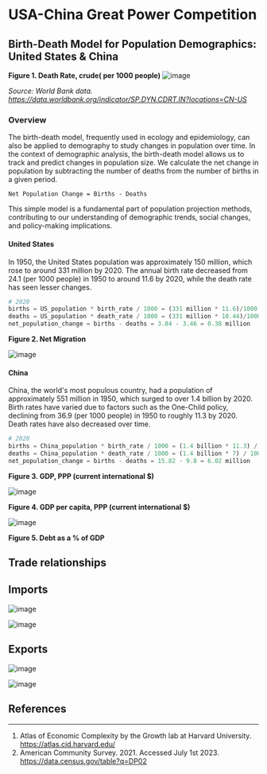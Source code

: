 # USA-China Great Power Competition

## Birth-Death Model for Population Demographics: United States & China

**Figure 1. Death Rate, crude( per 1000 people)**
![image](https://github.com/LNshuti/USA-Competitive-Advantage/assets/13305262/423d7fed-3e24-470b-94a3-26b34822b595)

*Source: World Bank data. https://data.worldbank.org/indicator/SP.DYN.CDRT.IN?locations=CN-US*

### Overview

The birth-death model, frequently used in ecology and epidemiology, can also be applied to demography to study changes in population over time. In the context of demographic analysis, the birth-death model allows us to track and predict changes in population size. We calculate the net change in population by subtracting the number of deaths from the number of births in a given period.

```
Net Population Change = Births - Deaths
```

This simple model is a fundamental part of population projection methods, contributing to our understanding of demographic trends, social changes, and policy-making implications.

#### United States

In 1950, the United States population was approximately 150 million, which rose to around 331 million by 2020. The annual birth rate decreased from 24.1 (per 1000 people) in 1950 to around 11.6 by 2020, while the death rate has seen lesser changes.

```python
# 2020
births = US_population * birth_rate / 1000 = (331 million * 11.6)/1000 = 3.84 million
deaths = US_population * death_rate / 1000 = (331 million * 10.44)/1000 =  3.46 million
net_population_change = births - deaths = 3.84 - 3.46 = 0.38 million
```

**Figure 2. Net Migration**

![image](https://github.com/LNshuti/USA-Competitive-Advantage/assets/13305262/06c4aa5e-faa7-469b-a23d-c8c71580409c)


#### China

China, the world's most populous country, had a population of approximately 551 million in 1950, which surged to over 1.4 billion by 2020. Birth rates have varied due to factors such as the One-Child policy, declining from 36.9 (per 1000 people) in 1950 to roughly 11.3 by 2020. Death rates have also decreased over time.

```python
# 2020
births = China_population * birth_rate / 1000 = (1.4 billion * 11.3) / 1000 = 15.82 million
deaths = China_population * death_rate / 1000 = (1.4 billion * 7) / 1000 = 9.8 million
net_population_change = births - deaths = 15.82 - 9.8 = 6.02 million
```

**Figure 3. GDP, PPP (current international $)**

![image](https://github.com/LNshuti/USA-Competitive-Advantage/assets/13305262/dfe5d8c3-5b96-47dd-959a-6fe971ee8cc2)


**Figure 4. GDP per capita, PPP (current international $)**

![image](https://github.com/LNshuti/USA-Competitive-Advantage/assets/13305262/c4848faa-69dc-4d6e-9a7a-41328e9aa5d6)



**Figure 5. Debt as a % of GDP**



**Trade relationships**
----------------------

**Imports**
-----------

![image](https://user-images.githubusercontent.com/13305262/231326784-68aa4684-0841-43e4-a0ae-49e485eff4c9.png)


![image](https://user-images.githubusercontent.com/13305262/231327133-402ab1f8-7bf7-4aa5-9642-2944e22aad09.png)

**Exports**
-----------

![image](https://user-images.githubusercontent.com/13305262/231329056-a465b243-d92c-473f-a877-d3b02bb3652a.png)

![image](https://user-images.githubusercontent.com/13305262/231329260-877b3c33-93d5-4035-bd70-be99c07bbc80.png)

## References
-------------
1. Atlas of Economic Complexity by the Growth lab at Harvard University. https://atlas.cid.harvard.edu/
2. American Community Survey. 2021. Accessed July 1st 2023. https://data.census.gov/table?q=DP02
